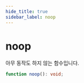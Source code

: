 ```yaml
---
hide_title: true
sidebar_label: noop
---
```


# noop

아무 동작도 하지 않는 함수입니다.

```typescript
function noop(): void;
```
